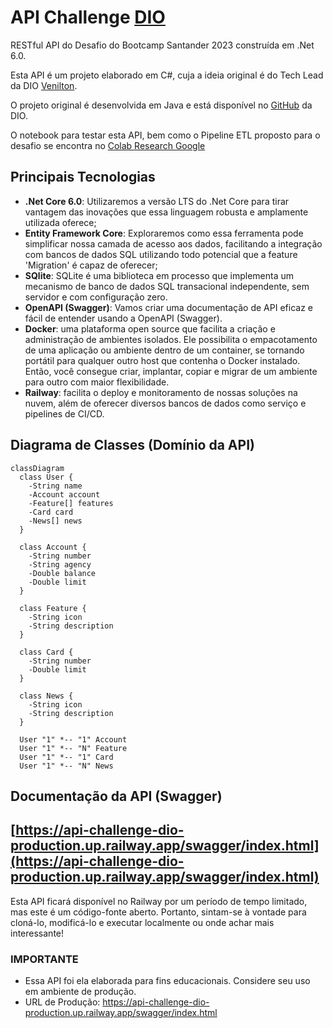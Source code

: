 
# API Challenge [DIO](www.dio.me)

RESTful API do Desafio do Bootcamp Santander 2023 construída em .Net 6.0.

Esta API é um projeto elaborado em C#, cuja a ideia original é do Tech Lead da DIO [Venilton](https://github.com/falvojr).

O projeto original é desenvolvida em Java e está disponível no [GitHub](https://github.com/digitalinnovationone/santander-dev-week-2023-api) da DIO.

O notebook para testar esta API, bem como o Pipeline ETL proposto para o desafio se encontra no [Colab Research Google](https://colab.research.google.com/drive/1jzCA-s-fhsf9GvZSEJl77xPGebn17mC3#scrollTo=Y8_axE7uMUSa)

## Principais Tecnologias
 - **.Net Core 6.0**: Utilizaremos a versão LTS do .Net Core para tirar vantagem das inovações que essa linguagem robusta e amplamente utilizada oferece;
 - **Entity Framework Core**: Exploraremos como essa ferramenta pode simplificar nossa camada de acesso aos dados, facilitando a integração com bancos de dados SQL utilizando todo potencial que a feature 'Migration' é capaz de oferecer;
 - **SQlite**: SQLite é uma biblioteca em processo que implementa um mecanismo de banco de dados SQL transacional independente, sem servidor e com configuração zero. 
 - **OpenAPI (Swagger)**: Vamos criar uma documentação de API eficaz e fácil de entender usando a OpenAPI (Swagger).
 - **Docker**: uma plataforma open source que facilita a criação e administração de ambientes isolados. Ele possibilita o empacotamento de uma aplicação ou ambiente dentro de um container, se tornando portátil para qualquer outro host que contenha o Docker instalado. Então, você consegue criar, implantar, copiar e migrar de um ambiente para outro com maior flexibilidade.
 - **Railway**: facilita o deploy e monitoramento de nossas soluções na nuvem, além de oferecer diversos bancos de dados como serviço e pipelines de CI/CD.

## Diagrama de Classes (Domínio da API)

```mermaid
classDiagram
  class User {
    -String name
    -Account account
    -Feature[] features
    -Card card
    -News[] news
  }

  class Account {
    -String number
    -String agency
    -Double balance
    -Double limit
  }

  class Feature {
    -String icon
    -String description
  }

  class Card {
    -String number
    -Double limit
  }

  class News {
    -String icon
    -String description
  }

  User "1" *-- "1" Account
  User "1" *-- "N" Feature
  User "1" *-- "1" Card
  User "1" *-- "N" News
```

## Documentação da API (Swagger)

## [https://api-challenge-dio-production.up.railway.app/swagger/index.html](https://api-challenge-dio-production.up.railway.app/swagger/index.html)

Esta API ficará disponível no Railway por um período de tempo limitado, mas este é um código-fonte aberto. Portanto, sintam-se à vontade para cloná-lo, modificá-lo e executar localmente ou onde achar mais interessante! 

### IMPORTANTE

- Essa API foi ela elaborada para fins educacionais. Considere seu uso em ambiente de produção.
- URL de Produção: https://api-challenge-dio-production.up.railway.app/swagger/index.html
